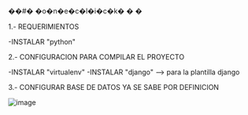 ��#� �o�n�e�c�l�i�c�k�
�
�


1.- REQUERIMIENTOS 

  -INSTALAR "python" 

2.- CONFIGURACION PARA COMPILAR EL PROYECTO

  -INSTALAR "virtualenv"
  -INSTALAR "django" --> para la plantilla django

3.- CONFIGURAR BASE DE DATOS YA SE SABE POR DEFINICION




![image](https://user-images.githubusercontent.com/90811406/224596125-fad21153-c733-47d1-9b34-3500e50bd1b9.png)
